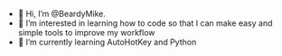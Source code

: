 - 👋 Hi, I’m @BeardyMike.
- 👀 I’m interested in learning how to code so that I can make easy and simple tools to improve my workflow
- 🌱 I’m currently learning AutoHotKey and Python
